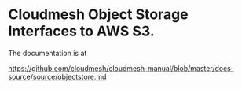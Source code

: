 # Cloudmesh Object Storage Interfaces to AWS S3.

The documentation is at 

<https://github.com/cloudmesh/cloudmesh-manual/blob/master/docs-source/source/objectstore.md>

